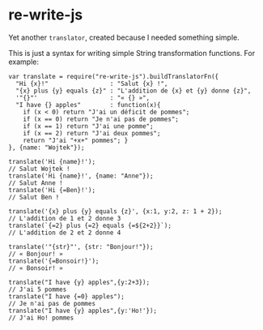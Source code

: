 re-write-js
===========


Yet another `translator`, created because I needed something simple.

This is just a syntax for writing simple String transformation functions.
For example:

    var translate = require("re-write-js").buildTranslatorFn({
      "Hi {x}!"                 : "Salut {x} !",
      "{x} plus {y} equals {z}" : "L'addition de {x} et {y} donne {z}",
      '"{}"'                    : "« {} »",
      "I have {} apples"        : function(x){
        if (x < 0) return "J'ai un déficit de pommes";
        if (x == 0) return "Je n'ai pas de pommes";
        if (x == 1) return "J'ai une pomme";
        if (x == 2) return "J'ai deux pommes";
        return "J'ai "+x+" pommes"; }
    }, {name: "Wojtek"});

    translate('Hi {name}!');
    // Salut Wojtek !
    translate('Hi {name}!', {name: "Anne"});
    // Salut Anne !
    translate('Hi {=Ben}!');
    // Salut Ben !

    translate('{x} plus {y} equals {z}', {x:1, y:2, z: 1 + 2});
    // L'addition de 1 et 2 donne 3
    translate(`{=2} plus {=2} equals {=${2+2}}`);
    // L'addition de 2 et 2 donne 4

    translate('"{str}"', {str: "Bonjour!"});
    // « Bonjour! »
    translate('{=Bonsoir!}');
    // « Bonsoir! »

    translate("I have {y} apples",{y:2+3});
    // J'ai 5 pommes
    translate("I have {=0} apples");
    // Je n'ai pas de pommes
    translate("I have {y} apples",{y:'Ho!'});
    // J'ai Ho! pommes

